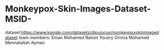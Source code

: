 # Monkeypox-Skin-Images-Dataset-MSID-
dataset:https://www.kaggle.com/datasets/dipuiucse/monkeypoxskinimagedataset
 team members:
 Eman Mohamed
 Batool Yousry
 Omnia Mohamed
 Mennatallah Ayman
